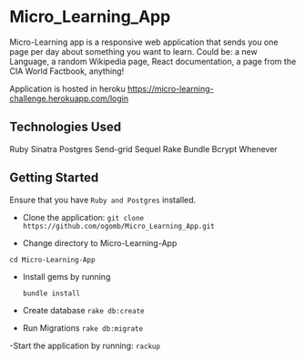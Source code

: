 # Micro_Learning_App
Micro-Learning app is a responsive web application that sends you one page per day about something you want to learn. Could be: a new Language, a random Wikipedia page, React documentation, a page from the CIA World Factbook, anything!

Application is hosted in heroku https://micro-learning-challenge.herokuapp.com/login

## Technologies Used
Ruby 
Sinatra
Postgres
Send-grid
Sequel
Rake
Bundle
Bcrypt
Whenever

## Getting Started
Ensure that you have `Ruby and Postgres` installed.

- Clone the application:
      `git clone https://github.com/ogomb/Micro_Learning_App.git`
      
- Change directory to Micro-Learning-App

`cd Micro-Learning-App`

- Install gems by running

   `bundle install`

- Create database  `rake db:create`

- Run Migrations
  `rake db:migrate`

-Start the application by running: `rackup`
